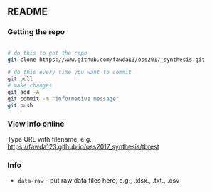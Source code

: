 
## README

### Getting the repo

```bash

# do this to get the repo
git clone https://www.github.com/fawda13/oss2017_synthesis.git

# do this every time you want to commit
git pull
# make changes
git add -A
git commit -m "informative message"
git push
```
### View info online

Type URL with filename, e.g., <href src="https://fawda123.github.io/oss2017_synthesis/tbrest">https://fawda123.github.io/oss2017_synthesis/tbrest</href>

### Info

* `data-raw` - put raw data files here, e.g., .xlsx., .txt., .csv
